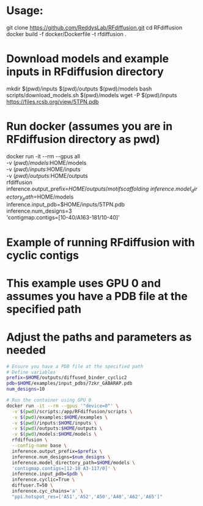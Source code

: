 # Usage: 
git clone https://github.com/ReddysLab/RFdiffusion.git
cd RFdiffusion
docker build -f docker/Dockerfile -t rfdiffusion .

# Download models and example inputs in RFdiffusion directory
mkdir $(pwd)/inputs $(pwd)/outputs $(pwd)/models
bash scripts/download_models.sh $(pwd)/models
wget -P $(pwd)/inputs https://files.rcsb.org/view/5TPN.pdb

# Run docker (assumes you are in RFdiffusion directory as pwd)
docker run -it --rm --gpus all \
  -v $(pwd)/models:$HOME/models \
  -v $(pwd)/inputs:$HOME/inputs \
  -v $(pwd)/outputs:$HOME/outputs \
  rfdiffusion \
  inference.output_prefix=$HOME/outputs/motifscaffolding \
  inference.model_directory_path=$HOME/models \
  inference.input_pdb=$HOME/inputs/5TPN.pdb \
  inference.num_designs=3 \
  'contigmap.contigs=[10-40/A163-181/10-40]'

# Example of running RFdiffusion with cyclic contigs
# This example uses GPU 0 and assumes you have a PDB file at the specified path
# Adjust the paths and parameters as needed

```bash
# Ensure you have a PDB file at the specified path
# Define variables
prefix=$HOME/outputs/diffused_binder_cyclic2
pdb=$HOME/examples/input_pdbs/7zkr_GABARAP.pdb
num_designs=10

# Run the container using GPU 0
docker run -it --rm --gpus '"device=0"' \
  -v $(pwd)/scripts:/app/RFdiffusion/scripts \
  -v $(pwd)/examples:$HOME/examples \
  -v $(pwd)/inputs:$HOME/inputs \
  -v $(pwd)/outputs:$HOME/outputs \
  -v $(pwd)/models:$HOME/models \
  rfdiffusion \
  --config-name base \
  inference.output_prefix=$prefix \
  inference.num_designs=$num_designs \
  inference.model_directory_path=$HOME/models \
  'contigmap.contigs=[12-18 A3-117/0]' \
  inference.input_pdb=$pdb \
  inference.cyclic=True \
  diffuser.T=50 \
  inference.cyc_chains='a' \
  "ppi.hotspot_res=['A51','A52','A50','A48','A62','A65']"
```

